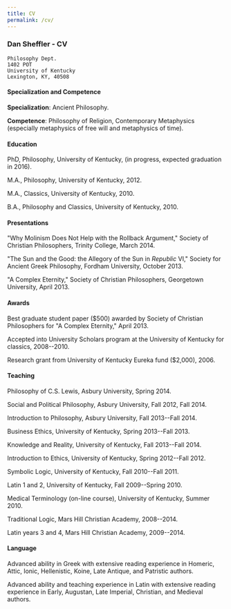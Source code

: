 ```yaml
---
title: CV
permalink: /cv/
---
```


### Dan Sheffler - CV ###

    Philosophy Dept.
    1402 POT
    University of Kentucky
    Lexington, KY, 40508




#### Specialization and Competence ####

**Specialization**:
    Ancient Philosophy.

**Competence**:
    Philosophy of Religion, Contemporary Metaphysics (especially
    metaphysics of free will and metaphysics of time). 

#### Education ####

PhD, Philosophy, University of Kentucky, (in progress, expected graduation in 2016).

M.A., Philosophy, University of Kentucky, 2012.

M.A., Classics, University of Kentucky, 2010.

B.A., Philosophy and Classics, University of Kentucky, 2010.


#### Presentations ####

"Why Molinism Does Not Help with the Rollback Argument," Society of Christian Philosophers, Trinity College, March 2014.

"The Sun and the Good: the Allegory of the Sun in *Republic* VI," Society for Ancient Greek Philosophy, Fordham University, October 2013.

"A Complex Eternity," Society of Christian Philosophers, Georgetown University, April 2013.



#### Awards ####

Best graduate student paper ($500) awarded by Society of Christian Philosophers for "A Complex Eternity," April 2013.

Accepted into University Scholars program at the University of Kentucky for classics, 2008--2010.

Research grant from University of Kentucky Eureka fund ($2,000), 2006.



#### Teaching ####

Philosophy of C.S. Lewis, Asbury University, Spring 2014.

Social and Political Philosophy, Asbury University, Fall 2012, Fall 2014.

Introduction to Philosophy, Asbury University, Fall 2013--Fall 2014.

Business Ethics, University of Kentucky, Spring 2013--Fall 2013.

Knowledge and Reality, University of Kentucky, Fall 2013--Fall 2014.

Introduction to Ethics, University of Kentucky, Spring 2012--Fall 2012.

Symbolic Logic, University of Kentucky, Fall 2010--Fall 2011.

Latin 1 and 2, University of Kentucky, Fall 2009--Spring 2010.

Medical Terminology (on-line course), University of Kentucky, Summer 2010.

Traditional Logic, Mars Hill Christian Academy, 2008--2014.

Latin years 3 and 4, Mars Hill Christian Academy, 2009--2014.



#### Language ####

Advanced ability in Greek with extensive reading experience in Homeric, Attic, Ionic, Hellenistic, Koine, Late Antique, and Patristic authors.

Advanced ability and teaching experience in Latin with extensive reading experience in Early, Augustan, Late Imperial, Christian, and Medieval authors.


